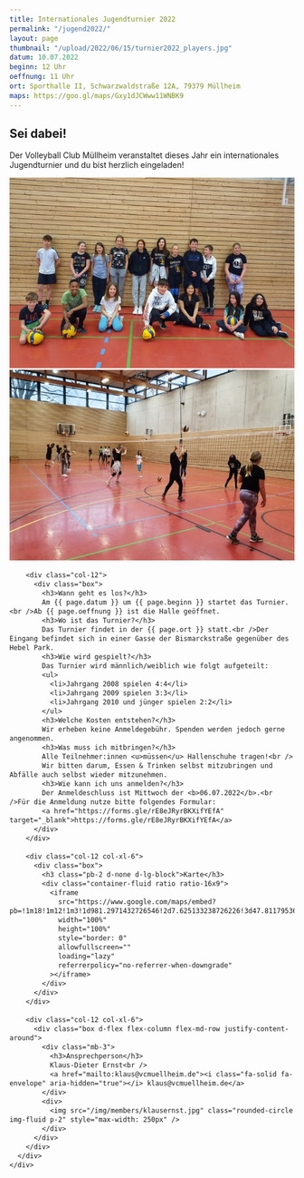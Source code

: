 ```yaml
---
title: Internationales Jugendturnier 2022
permalink: "/jugend2022/"
layout: page
thumbnail: "/upload/2022/06/15/turnier2022_players.jpg"
datum: 10.07.2022
beginn: 12 Uhr
oeffnung: 11 Uhr
ort: Sporthalle II, Schwarzwaldstraße 12A, 79379 Müllheim
maps: https://goo.gl/maps/Gxy1dJCWww11WNBK9
---
```


<main class="flex-grow-1">
  <section id="page-simple" class="section-bg {{ page.title | strip | remove: ' ' }}">
    <div class="container">
      <div class="row">
        <div class="col-12">
          <div class="box">
            <h1>Sei dabei!</h1>
            <p class="pb-3">Der Volleyball Club Müllheim veranstaltet dieses Jahr ein internationales Jugendturnier und du bist herzlich eingeladen!</p>
            <div class="d-flex flex-column flex-md-row">
              <div class="p-md-2 mb-2"><img class="rounded img-fluid" src="../upload/2022/06/15/turnier2022_players.jpg" alt="" /></div>
              <div class="p-md-2 mb-2"><img class="rounded img-fluid" src="../upload/2022/06/15/turnier2022_game.jpg" alt="" /></div>
            </div>
          </div>
        </div>

        <div class="col-12">
          <div class="box">
            <h3>Wann geht es los?</h3>
            Am {{ page.datum }} um {{ page.beginn }} startet das Turnier.<br />Ab {{ page.oeffnung }} ist die Halle geöffnet.
            <h3>Wo ist das Turnier?</h3>
            Das Turnier findet in der {{ page.ort }} statt.<br />Der Eingang befindet sich in einer Gasse der Bismarckstraße gegenüber des Hebel Park.
            <h3>Wie wird gespielt?</h3>
            Das Turnier wird männlich/weiblich wie folgt aufgeteilt:
            <ul>
              <li>Jahrgang 2008 spielen 4:4</li>
              <li>Jahrgang 2009 spielen 3:3</li>
              <li>Jahrgang 2010 und jünger spielen 2:2</li>
            </ul>
            <h3>Welche Kosten entstehen?</h3>
            Wir erheben keine Anmeldegebühr. Spenden werden jedoch gerne angenommen.
            <h3>Was muss ich mitbringen?</h3>
            Alle Teilnehmer:innen <u>müssen</u> Hallenschuhe tragen!<br />
            Wir bitten darum, Essen & Trinken selbst mitzubringen und Abfälle auch selbst wieder mitzunehmen.
            <h3>Wie kann ich uns anmelden?</h3>
            Der Anmeldeschluss ist Mittwoch der <b>06.07.2022</b>.<br />Für die Anmeldung nutze bitte folgendes Formular:
            <a href="https://forms.gle/rE8eJRyrBKXifYEfA" target="_blank">https://forms.gle/rE8eJRyrBKXifYEfA</a>
          </div>
        </div>

        <div class="col-12 col-xl-6">
          <div class="box">
            <h3 class="pb-2 d-none d-lg-block">Karte</h3>
            <div class="container-fluid ratio ratio-16x9">
              <iframe
                src="https://www.google.com/maps/embed?pb=!1m18!1m12!1m3!1d981.2971432726546!2d7.625133238726226!3d47.81179536235966!2m3!1f0!2f0!3f0!3m2!1i1024!2i768!4f13.1!3m3!1m2!1s0x4791a76a266450d9%3A0xf41bcf4e53026d4e!2sSporthalle%20II!5e0!3m2!1sen!2sde!4v1655294109092!5m2!1sen!2sde"
                width="100%"
                height="100%"
                style="border: 0"
                allowfullscreen=""
                loading="lazy"
                referrerpolicy="no-referrer-when-downgrade"
              ></iframe>
            </div>
          </div>
        </div>

        <div class="col-12 col-xl-6">
          <div class="box d-flex flex-column flex-md-row justify-content-around">
            <div class="mb-3">
              <h3>Ansprechperson</h3>
              Klaus-Dieter Ernst<br />
              <a href="mailto:klaus@vcmuellheim.de"><i class="fa-solid fa-envelope" aria-hidden="true"></i> klaus@vcmuellheim.de</a>
            </div>
            <div>
              <img src="/img/members/klausernst.jpg" class="rounded-circle img-fluid p-2" style="max-width: 250px" />
            </div>
          </div>
        </div>
      </div>
    </div>
  </section>
</main>
